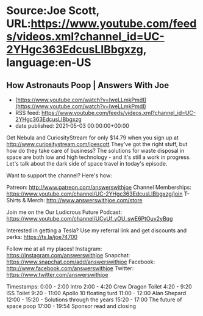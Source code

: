 # Source:Joe Scott, URL:https://www.youtube.com/feeds/videos.xml?channel_id=UC-2YHgc363EdcusLIBbgxzg, language:en-US

## How Astronauts Poop | Answers With Joe
 - [https://www.youtube.com/watch?v=IweLLmkPmdI](https://www.youtube.com/watch?v=IweLLmkPmdI)
 - RSS feed: https://www.youtube.com/feeds/videos.xml?channel_id=UC-2YHgc363EdcusLIBbgxzg
 - date published: 2021-05-03 00:00:00+00:00

Get Nebula and CuriosityStream for only $14.79 when you sign up at http://www.curiositystream.com/joescott
They've got the right stuff, but how do they take care of business? The solutions for waste disposal in space are both low and high technology - and it's still a work in progress. Let's talk about the dark side of space travel in today's episode.


Want to support the channel? Here's how:

Patreon: http://www.patreon.com/answerswithjoe
Channel Memberships: https://www.youtube.com/channel/UC-2YHgc363EdcusLIBbgxzg/join
T-Shirts & Merch: http://www.answerswithjoe.com/store

Join me on the Our Ludicrous Future Podcast:
https://www.youtube.com/channel/UCvUf_yOU_swE6PtOuv2yBqg

Interested in getting a Tesla? Use my referral link and get discounts and perks:
https://ts.la/joe74700

Follow me at all my places!
Instagram: https://instagram.com/answerswithjoe
Snapchat: https://www.snapchat.com/add/answerswithjoe
Facebook: http://www.facebook.com/answerswithjoe
Twitter: https://www.twitter.com/answerswithjoe

Timestamps:
0:00 - 2:00 Intro
2:00 - 4:20 Crew Dragon Toilet
4:20 - 9:20 ISS Toilet
9:20 - 11:00 Apollo 10 floating turd
11:00 - 12:00 Alan Shepard 
12:00 - 15:20 - Solutions through the years
15:20 - 17:00 The future of space poop
17:00 - 19:54 Sponsor read and closing

